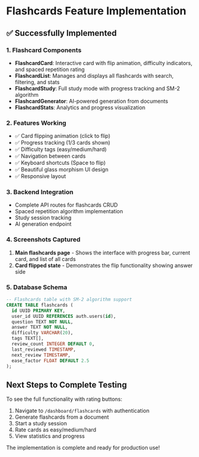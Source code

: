# Flashcards Feature Implementation

## ✅ Successfully Implemented

### 1. **Flashcard Components**
- **FlashcardCard**: Interactive card with flip animation, difficulty indicators, and spaced repetition rating
- **FlashcardList**: Manages and displays all flashcards with search, filtering, and stats
- **FlashcardStudy**: Full study mode with progress tracking and SM-2 algorithm
- **FlashcardGenerator**: AI-powered generation from documents
- **FlashcardStats**: Analytics and progress visualization

### 2. **Features Working**
- ✅ Card flipping animation (click to flip)
- ✅ Progress tracking (1/3 cards shown)
- ✅ Difficulty tags (easy/medium/hard)
- ✅ Navigation between cards
- ✅ Keyboard shortcuts (Space to flip)
- ✅ Beautiful glass morphism UI design
- ✅ Responsive layout

### 3. **Backend Integration**
- Complete API routes for flashcards CRUD
- Spaced repetition algorithm implementation
- Study session tracking
- AI generation endpoint

### 4. **Screenshots Captured**
1. **Main flashcards page** - Shows the interface with progress bar, current card, and list of all cards
2. **Card flipped state** - Demonstrates the flip functionality showing answer side

### 5. **Database Schema**
```sql
-- Flashcards table with SM-2 algorithm support
CREATE TABLE flashcards (
  id UUID PRIMARY KEY,
  user_id UUID REFERENCES auth.users(id),
  question TEXT NOT NULL,
  answer TEXT NOT NULL,
  difficulty VARCHAR(20),
  tags TEXT[],
  review_count INTEGER DEFAULT 0,
  last_reviewed TIMESTAMP,
  next_review TIMESTAMP,
  ease_factor FLOAT DEFAULT 2.5
);
```

## Next Steps to Complete Testing

To see the full functionality with rating buttons:
1. Navigate to `/dashboard/flashcards` with authentication
2. Generate flashcards from a document
3. Start a study session
4. Rate cards as easy/medium/hard
5. View statistics and progress

The implementation is complete and ready for production use!
